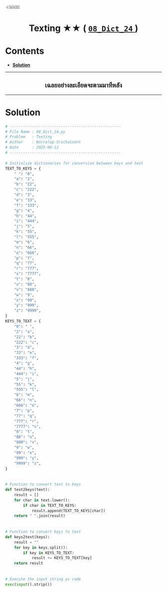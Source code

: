 <p align="left">
  <a href="../README.md">
    <img src="../../Z99-OTHERS/00-common/00-back.png" style="width:10%">
  </a>
</p>

<div align="center">
  <h1>
    Texting ★★ (
      <a href="https://drive.google.com/file/d/1dsbR8rDuP8NtXuLyovpKJkekjR0dDAse/view?usp=drive_link">
        <code>08_Dict_24</code>
      </a>
    )
  </h1>
</div>

# Contents

-   [**Solution**](#solution)

---

<div align="center">
  <h2>เฉลยอย่างละเอียดจะตามมาทีหลัง</h2>
</div>

---

# Solution

```python
# --------------------------------------------------
# File Name : 08_Dict_24.py
# Problem   : Texting
# Author    : Worralop Srichainont
# Date      : 2025-06-12
# --------------------------------------------------

# Initialize dictionaries for conversion between keys and text
TEXT_TO_KEYS = {
    " ": "0",
    "a": "2",
    "b": "22",
    "c": "222",
    "d": "3",
    "e": "33",
    "f": "333",
    "g": "4",
    "h": "44",
    "i": "444",
    "j": "5",
    "k": "55",
    "l": "555",
    "m": "6",
    "n": "66",
    "o": "666",
    "p": "7",
    "q": "77",
    "r": "777",
    "s": "7777",
    "t": "8",
    "u": "88",
    "v": "888",
    "w": "9",
    "x": "99",
    "y": "999",
    "z": "9999",
}
KEYS_TO_TEXT = {
    "0": " ",
    "2": "a",
    "22": "b",
    "222": "c",
    "3": "d",
    "33": "e",
    "333": "f",
    "4": "g",
    "44": "h",
    "444": "i",
    "5": "j",
    "55": "k",
    "555": "l",
    "6": "m",
    "66": "n",
    "666": "o",
    "7": "p",
    "77": "q",
    "777": "r",
    "7777": "s",
    "8": "t",
    "88": "u",
    "888": "v",
    "9": "w",
    "99": "x",
    "999": "y",
    "9999": "z",
}


# Function to convert text to keys
def text2keys(text):
    result = []
    for char in text.lower():
        if char in TEXT_TO_KEYS:
            result.append(TEXT_TO_KEYS[char])
    return " ".join(result)


# Function to convert keys to text
def keys2text(keys):
    result = ""
    for key in keys.split():
        if key in KEYS_TO_TEXT:
            result += KEYS_TO_TEXT[key]
    return result


# Execute the input string as code
exec(input().strip())
```
